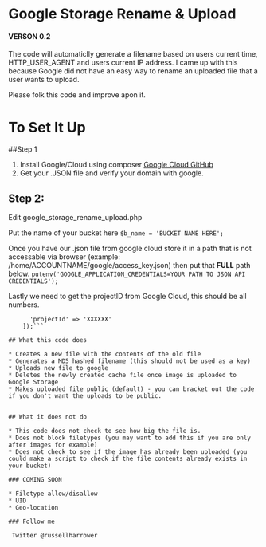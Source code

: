 # Google Storage Rename & Upload
#### VERSON 0.2

The code will automaticlly generate a filename based on users current time, HTTP_USER_AGENT and users current IP address.
I came up with this because Google did not have an easy way to rename an uploaded file that a user wants to upload.

Please folk this code and improve apon it.

# To Set It Up
##Step 1
1. Install Google/Cloud using composer [Google Cloud GitHub](https://github.com/GoogleCloudPlatform/google-cloud-php)
2. Get your .JSON file and verify your domain with google.

## Step 2:
Edit google_storage_rename_upload.php

Put the name of your bucket here
``` $b_name = 'BUCKET NAME HERE'; ```

Once you have our .json file from google cloud store it in a path that is not accessable via browser (example: /home/ACCOUNTNAME/google/access_key.json)
then put that **FULL** path below.
```putenv('GOOGLE_APPLICATION_CREDENTIALS=YOUR PATH TO JSON API CREDENTIALS');```

Lastly we need to get the projectID from Google Cloud, this should be all numbers.
```$storage = new StorageClient([
      'projectId' => 'XXXXXX'
	]);```

## What this code does

* Creates a new file with the contents of the old file
* Generates a MD5 hashed filename (this should not be used as a key)
* Uploads new file to google
* Deletes the newly created cache file once image is uploaded to Google Storage
* Makes uploaded file public (default) - you can bracket out the code if you don't want the uploads to be public.


## What it does not do

* This code does not check to see how big the file is.
* Does not block filetypes (you may want to add this if you are only after images for example)
* Does not check to see if the image has already been uploaded (you could make a script to check if the file contents already exists in your bucket)

### COMING SOON

* Filetype allow/disallow
* UID
* Geo-location

### Follow me

 Twitter @russellharrower